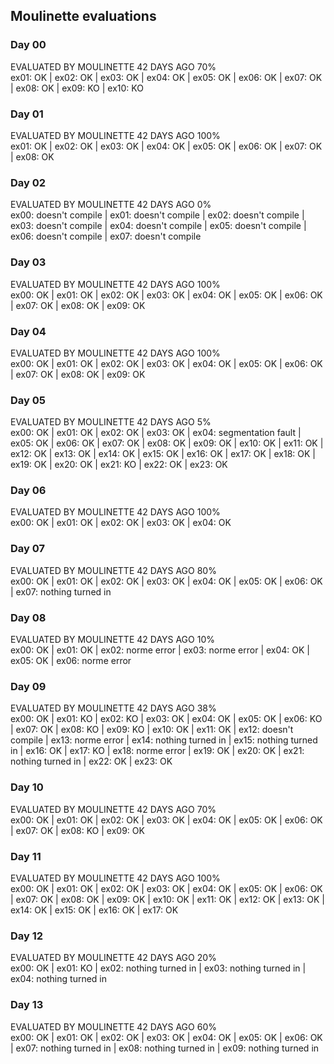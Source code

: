 ## Moulinette evaluations

### Day 00

EVALUATED BY MOULINETTE 42 DAYS AGO 70%  
ex01: OK | ex02: OK | ex03: OK | ex04: OK | ex05: OK | ex06: OK | ex07: OK | ex08: OK | ex09: KO | ex10: KO

### Day 01

EVALUATED BY MOULINETTE 42 DAYS AGO 100%  
ex01: OK | ex02: OK | ex03: OK | ex04: OK | ex05: OK | ex06: OK | ex07: OK | ex08: OK

### Day 02

EVALUATED BY MOULINETTE 42 DAYS AGO 0%  
ex00: doesn't compile | ex01: doesn't compile | ex02: doesn't compile | ex03: doesn't compile | ex04: doesn't compile | ex05: doesn't compile | ex06: doesn't compile | ex07: doesn't compile

### Day 03

EVALUATED BY MOULINETTE 42 DAYS AGO 100%  
ex00: OK | ex01: OK | ex02: OK | ex03: OK | ex04: OK | ex05: OK | ex06: OK | ex07: OK | ex08: OK | ex09: OK

### Day 04

EVALUATED BY MOULINETTE 42 DAYS AGO 100%  
ex00: OK | ex01: OK | ex02: OK | ex03: OK | ex04: OK | ex05: OK | ex06: OK | ex07: OK | ex08: OK | ex09: OK

### Day 05

EVALUATED BY MOULINETTE 42 DAYS AGO 5%  
ex00: OK | ex01: OK | ex02: OK | ex03: OK | ex04: segmentation fault | ex05: OK | ex06: OK | ex07: OK | ex08: OK | ex09: OK | ex10: OK | ex11: OK | ex12: OK | ex13: OK | ex14: OK | ex15: OK | ex16: OK | ex17: OK | ex18: OK | ex19: OK | ex20: OK | ex21: KO | ex22: OK | ex23: OK

### Day 06

EVALUATED BY MOULINETTE 42 DAYS AGO 100%  
ex00: OK | ex01: OK | ex02: OK | ex03: OK | ex04: OK

### Day 07

EVALUATED BY MOULINETTE 42 DAYS AGO 80%  
ex00: OK | ex01: OK | ex02: OK | ex03: OK | ex04: OK | ex05: OK | ex06: OK | ex07: nothing turned in

### Day 08

EVALUATED BY MOULINETTE 42 DAYS AGO 10%  
ex00: OK | ex01: OK | ex02: norme error | ex03: norme error | ex04: OK | ex05: OK | ex06: norme error

### Day 09

EVALUATED BY MOULINETTE 42 DAYS AGO 38%  
ex00: OK | ex01: KO | ex02: KO | ex03: OK | ex04: OK | ex05: OK | ex06: KO | ex07: OK | ex08: KO | ex09: KO | ex10: OK | ex11: OK | ex12: doesn't compile | ex13: norme error | ex14: nothing turned in | ex15: nothing turned in | ex16: OK | ex17: KO | ex18: norme error | ex19: OK | ex20: OK | ex21: nothing turned in | ex22: OK | ex23: OK

### Day 10

EVALUATED BY MOULINETTE 42 DAYS AGO 70%  
ex00: OK | ex01: OK | ex02: OK | ex03: OK | ex04: OK | ex05: OK | ex06: OK | ex07: OK | ex08: KO | ex09: OK

### Day 11

EVALUATED BY MOULINETTE 42 DAYS AGO 100%  
ex00: OK | ex01: OK | ex02: OK | ex03: OK | ex04: OK | ex05: OK | ex06: OK | ex07: OK | ex08: OK | ex09: OK | ex10: OK | ex11: OK | ex12: OK | ex13: OK | ex14: OK | ex15: OK | ex16: OK | ex17: OK

### Day 12

EVALUATED BY MOULINETTE 42 DAYS AGO 20%  
ex00: OK | ex01: KO | ex02: nothing turned in | ex03: nothing turned in | ex04: nothing turned in

### Day 13

EVALUATED BY MOULINETTE 42 DAYS AGO 60%  
ex00: OK | ex01: OK | ex02: OK | ex03: OK | ex04: OK | ex05: OK | ex06: OK | ex07: nothing turned in | ex08: nothing turned in | ex09: nothing turned in
